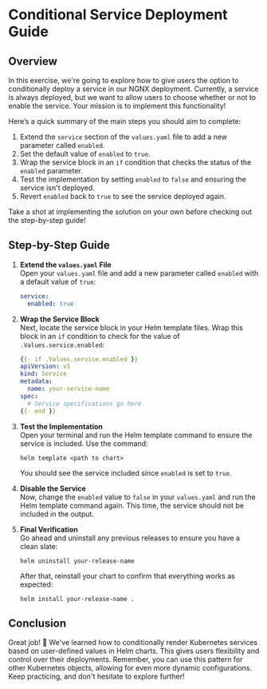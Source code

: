# Conditional Service Deployment Guide

## Overview

In this exercise, we're going to explore how to give users the option to conditionally deploy a service in our NGNX deployment. Currently, a service is always deployed, but we want to allow users to choose whether or not to enable the service. Your mission is to implement this functionality!

Here’s a quick summary of the main steps you should aim to complete:

1. Extend the `service` section of the `values.yaml` file to add a new parameter called `enabled`.
2. Set the default value of `enabled` to `true`.
3. Wrap the service block in an `if` condition that checks the status of the `enabled` parameter.
4. Test the implementation by setting `enabled` to `false` and ensuring the service isn't deployed.
5. Revert `enabled` back to `true` to see the service deployed again.

Take a shot at implementing the solution on your own before checking out the step-by-step guide!

## Step-by-Step Guide

1. **Extend the `values.yaml` File**  
   Open your `values.yaml` file and add a new parameter called `enabled` with a default value of `true`:

   ```yaml
   service:
     enabled: true
   ```

2. **Wrap the Service Block**  
   Next, locate the service block in your Helm template files. Wrap this block in an `if` condition to check for the value of `.Values.service.enabled`:

   ```yaml
   {{- if .Values.service.enabled }}
   apiVersion: v1
   kind: Service
   metadata:
     name: your-service-name
   spec:
     # Service specifications go here
   {{- end }}
   ```

3. **Test the Implementation**  
   Open your terminal and run the Helm template command to ensure the service is included. Use the command:

   ```
   helm template <path to chart>
   ```

   You should see the service included since `enabled` is set to `true`.

4. **Disable the Service**  
   Now, change the `enabled` value to `false` in your `values.yaml` and run the Helm template command again. This time, the service should not be included in the output.

5. **Final Verification**  
   Go ahead and uninstall any previous releases to ensure you have a clean slate:
   ```
   helm uninstall your-release-name
   ```
   After that, reinstall your chart to confirm that everything works as expected:
   ```
   helm install your-release-name .
   ```

## Conclusion

Great job! 💪 We've learned how to conditionally render Kubernetes services based on user-defined values in Helm charts. This gives users flexibility and control over their deployments. Remember, you can use this pattern for other Kubernetes objects, allowing for even more dynamic configurations. Keep practicing, and don't hesitate to explore further!